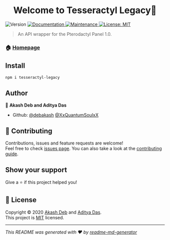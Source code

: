 <h1 align="center">Welcome to Tesseractyl Legacy👋</h1>
<p>
  <img alt="Version" src="https://img.shields.io/badge/version-0.1-blue.svg?cacheSeconds=2592000" />
  <a href="https://github.com/debakash/Tesseractyl-legacy#readme" target="_blank">
    <img alt="Documentation" src="https://img.shields.io/badge/documentation-yes-brightgreen.svg" />
  </a>
  <a href="https://github.com/debakash/Tesseractyl-legacy/graphs/commit-activity" target="_blank">
    <img alt="Maintenance" src="https://img.shields.io/badge/Maintained%3F-yes-green.svg" />
  </a>
  <a href="https://github.com/debakash/Tesseractyl-legacy/blob/master/LICENSE" target="_blank">
    <img alt="License: MIT" src="https://img.shields.io/github/license/debakash & XxQuantumSoulxX/Tesseractyl" />
  </a>
</p>

> An API wrapper for the Pterodactyl Panel 1.0.

### 🏠 [Homepage](https://github.com/debakash/Tesseractyl-legacy#readme)

## Install

```sh
npm i tesseractyl-legacy
```

## Author

👤 **Akash Deb and Aditya Das**

* Github: [@debakash](https://github.com/debakash) [@XxQuantumSoulxX](https://github.com/XxQuantumSoulxX)

## 🤝 Contributing

Contributions, issues and feature requests are welcome!<br />Feel free to check [issues page](https://github.com/debakash/Tesseractyl-legacy/issues). You can also take a look at the [contributing guide](https://github.com/debakash/Tesseractyl/blob/master/CONTRIBUTING.md).

## Show your support

Give a ⭐️ if this project helped you!

## 📝 License

Copyright © 2020 [Akash Deb](https://github.com/debakash) and [Aditya Das](https://github.com//XxQuantumSoulxX).<br />
This project is [MIT](https://github.com/debakash/Tesseractyl-legacy/blob/master/LICENSE) licensed.

***
_This README was generated with ❤️ by [readme-md-generator](https://github.com/kefranabg/readme-md-generator)_
